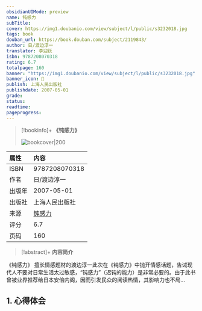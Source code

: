 ```yaml
---
obsidianUIMode: preview
name: 钝感力
subTitle:
cover: https://img1.doubanio.com/view/subject/l/public/s3232018.jpg
tags: book
douban_url: https://book.douban.com/subject/2119843/
author: 日/渡边淳一
translator: 李迎跃
isbn: 9787208070318
rating: 6.7
totalpage: 160  
banner: "https://img1.doubanio.com/view/subject/l/public/s3232018.jpg"
banner_icon: 📖
publish: 上海人民出版社
publishdate: 2007-05-01 
grade:  
status:  
readtime:  
pageprogress:
---
```


> [!bookinfo]+ **《钝感力》**
>
> ![bookcover|200](https://img1.doubanio.com/view/subject/l/public/s3232018.jpg)
>
| 属性   | 内容                                       |
|:------ |:------------------------------------------ |
| ISBN   |9787208070318|
| 作者   |日/渡边淳一|
| 出版年 |2007-05-01|
| 出版社 |上海人民出版社|
| 来源   |[钝感力](https://book.douban.com/subject/2119843/)| 
| 评分   |6.7| 
| 页码   |160|

> [!abstract]+ **内容简介**
> 
《钝感力》
擅长情感题材的渡边淳一此次在《钝感力》中抛开情感话题，告诫现代人不要对日常生活太过敏感，“钝感力”（迟钝的能力）是非常必要的。由于此书曾被业界推荐给日本安倍内阁，因而引发民众的阅读热情，其影响力也不局...

## 1. 心得体会

